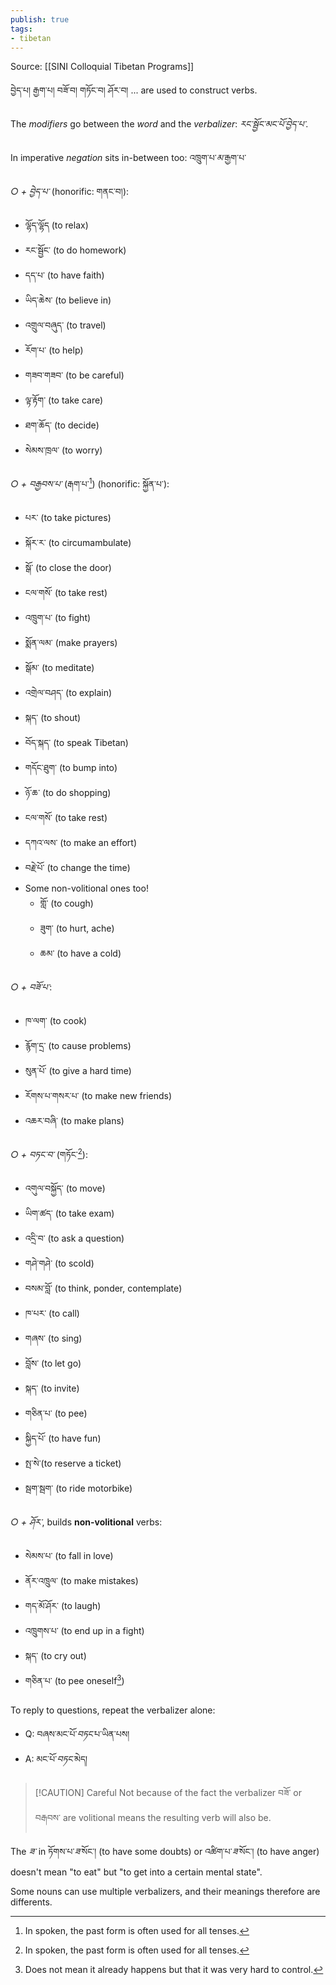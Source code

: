 ```yaml
---
publish: true
tags:
- tibetan
---
```


Source: [[SINI Colloquial Tibetan Programs]]

བྱེད་པ། རྒྱག་པ། བཟོ་བ། གཏོང་བ། ཤོར་བ། ... are used to construct verbs.

The <i class="g">modifiers</i> go between the <i class="p">word</i> and the <i class="b">verbalizer</i>: <i class="p">རང་སྦྱོང་</i><i class="g">མང་པོ་</i><i class="b">བྱེད་པ་</i>.

In imperative <i class="r">negation</i> sits in-between too: འཁྲུག་པ་<i class="r">མ་</i>རྒྱག་པ་

<i class="b">○ + བྱེད་པ་</i> (honorific: གནང་བ།):
- ལྷོད་ལྷོད (to relax)
- རང་སྦྱོང་ (to do homework)
- དད་པ་ (to have faith)
- ཡིད་ཆེས་ (to believe in)
- འགྲུལ་བཞུད་ (to travel)
- རོག་པ་ (to help)
- གཟབ་གཟབ་ (to be careful)
- ལྟ་རྟོག་ (to take care)
- ཐག་ཆོད་ (to decide)
- སེམས་ཁྲལ་ (to worry)

<i class="b">○ + བརྒྱབས་པ་</i> (རྒག་པ་[^1]) (honorific: སྐྱོན་པ་): 
- པར་ (to take pictures)
- སྐོར་ར་ (to circumambulate)
- སྒོ་ (to close the door)
- ངལ་གསོ་ (to take rest)
- འཁྲུག་པ་ (to fight)
- སྨོན་ལམ་ (make prayers)
- སྒོམ་ (to meditate)
- འགྲེལ་བཤད་ (to explain)
- སྐད་ (to shout)
- བོད་སྐད་ (to speak Tibetan)
- གདོང་ཐུག་ (to bump into)
- ཉོ་ཆ་ (to do shopping)
- ངལ་གསོ་ (to take rest)
- དཀའ་ལས་ (to make an effort)
- བརྗེ་པོ་ (to change the time)
- Some non-volitional ones too!
	- གློ་ (to cough)
	- ཟུག་ (to hurt, ache)
	- ཆམ་ (to have a cold)

<i class="b">○ + བཟོ་པ་</i>:
- ཁ་ལག་ (to cook)
- རྙོག་དྲ་ (to cause problems)
- སུན་པོ་ (to give a hard time)
- རོགས་པ་གསར་པ་ (to make new friends)
- འཆར་བཞི་ (to make plans)

<i class="b">○ + བཏང་བ་</i> (གཏོང་[^1]):
- འགུལ་བསྐྱོད་ (to move)
- ཡིག་ཚད་ (to take exam)
- འདྲི་བ་ (to ask a question)
- གཤེ་གཤེ་ (to scold)
- བསམ་བློ་ (to think, ponder, contemplate)
- ཁ་པར་ (to call)
- གཞས་ (to sing)
- བློས་ (to let go)
- སྐད་ (to invite)
- གཅིན་པ་ (to pee)
- སྐྱིད་པོ་ (to have fun)
- སྤ་སེ་(to reserve a ticket)
- སྦག་སྦག་ (to ride motorbike)

<i class="b">○ + ཤོར་</i>, builds **non-volitional** verbs:
- སེམས་པ་ (to fall in love)
- ནོར་འཁྲུལ་ (to make mistakes)
- གད་མོ་ཤོར་ (to laugh)
- འཁྲུགས་པ་ (to end up in a fight)
- སྐད་ (to cry out)
- གཅིན་པ་ (to pee oneself[^2])

To reply to questions, repeat the verbalizer alone:
- Q: བཞས་མང་པོ་<i class="b">བཏང་</i>པ་ཡིན་པས།
- A: མང་པོ་<i class="b">བཏང་</i>མེད།

> [!CAUTION] Careful
> Not because of the fact the verbalizer བཟོ་ or བརྒབས་ are volitional means the resulting verb will also be.

The <i class="b">ཟ་</i> in ཏོགས་པ་<i class="b">ཟ་</i>སོང་། (to have some doubts) or འཚིག་པ་<i class="b">ཟ་</i>སོང་། (to have anger) doesn't mean "to eat" but "to get into a certain mental state".

Some nouns can use multiple verbalizers, and their meanings therefore are differents.

[^1]: In spoken, the past form is often used for all tenses.
[^2]: Does not mean it already happens but that it was very hard to control.
